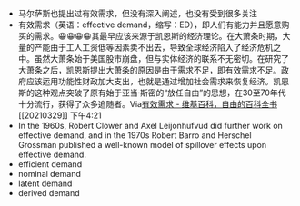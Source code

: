- 马尔萨斯也提出过有效需求，但没有深入阐述，也没有受到很多关注
- 有效需求（英语：effective demand，缩写：ED），即人们有能力并且愿意购买的需求。😀😀😀😀其最早应该来源于凯恩斯的经济理论。在大萧条时期，大量的产能由于工人工资低等因素卖不出去，导致全球经济陷入了经济危机之中。虽然大萧条始于美国股市崩盘，但与实体经济的联系不无密切。在研究了大萧条之后，凯恩斯提出大萧条的原因是由于需求不足，即有效需求不足。政府应该运用功能性财政加大支出，也就是通过增加社会需求来恢复经济。凯恩斯的这种观点突破了原有始于亚当·斯密的“放任自由”的思想，在30至70年代十分流行，获得了众多追随者。Via[有效需求 - 维基百科，自由的百科全书](https://zh.wikipedia.org/wiki/%E6%9C%89%E6%95%88%E9%9C%80%E6%B1%82) [[20210329]] 下午4:21
- In the 1960s, Robert Clower and Axel Leijonhufvud did further work on effective demand, and in the 1970s Robert Barro and Herschel Grossman published a well-known model of spillover effects upon effective demand.
- efficient demand
- nominal demand
- latent demand
- derived demand
